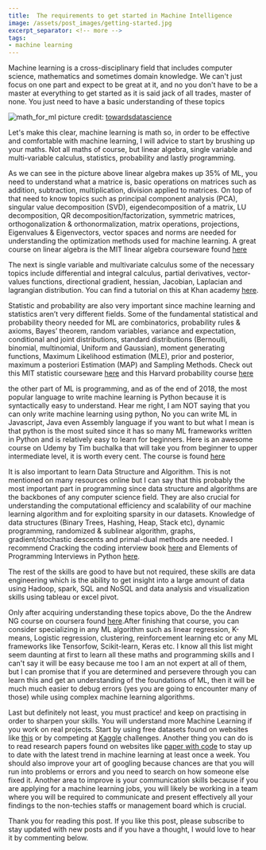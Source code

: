 ```yaml
---
title:  The requirements to get started in Machine Intelligence
image: /assets/post_images/getting-started.jpg
excerpt_separator: <!-- more -->
tags:
- machine learning
---
```

Machine learning is a cross-disciplinary field that includes computer science, mathematics and sometimes domain knowledge. We can't just focus on one part and expect to be great at it, and no you don't have to be a master at everything to get started as it is said jack of all trades, master of none. You just need to have a basic understanding of these topics <!-- more -->

![math_for_ml](/blog/assets/post_cont_image/math-ml.png)
picture credit: [towardsdatascience](https://towardsdatascience.com/the-mathematics-of-machine-learning-894f046c568)

Let's make this clear, machine learning is math so, in order to be effective and comfortable with machine learning, I will advice to start by brushing up your maths. Not all maths of course, but linear algebra, single variable and multi-variable calculus, statistics,  probability and lastly programming.

As we can see in the picture above linear algebra makes up 35% of ML, you need to understand what a matrice is, basic operations on matrices such as addition, subtraction, multiplication, division applied to matrices. On top of that need to know topics such as principal component analysis (PCA), singular value decomposition (SVD), eigendecomposition of a matrix, LU decomposition, QR decomposition/factorization, symmetric matrices, orthogonalization & orthonormalization, matrix operations, projections, Eigenvalues & Eigenvectors, vector spaces and norms are needed for understanding the optimization methods used for machine learning. A great course on linear algebra is the MIT linear algebra courseware found [here](https://www.youtube.com/watch?v=kjBOesZCoqc&index=1&list=PLZHQObOWTQDPD3MizzM2xVFitgF8hE_ab)

The next is single variable and multivariate calculus some of the necessary topics include differential and integral calculus, partial derivatives, vector-values functions, directional gradient, hessian, Jacobian, Laplacian and lagrangian distribution. You can find a tutorial on this at Khan academy [here](https://www.khanacademy.org/math/calculus-home/multivariable-calculus).


Statistic and probability are also very important since machine learning and statistics aren’t very different fields.  Some of the fundamental statistical and probability theory needed for ML are combinatorics, probability rules & axioms, Bayes’ theorem, random variables, variance and expectation, conditional and joint distributions, standard distributions (Bernoulli, binomial, multinomial, Uniform and Gaussian), moment generating functions, Maximum Likelihood estimation (MLE), prior and posterior, maximum a posteriori Estimation (MAP) and Sampling Methods. Check out this MIT statistic courseware [here](https://www.youtube.com/watch?v=VPZD_aij8H0&list=PLUl4u3cNGP60uVBMaoNERc6knT_MgPKS0) and this Harvard probability course [here](https://www.youtube.com/watch?v=KbB0FjPg0mw&list=PL2SOU6wwxB0uwwH80KTQ6ht66KWxbzTIo)

the other part of ML is programming, and as of the end of 2018, the most popular language to write machine learning is Python because it is syntactically easy to understand. Hear me right, I am NOT saying that you can only write machine learning using python, No you can write ML in Javascript, Java even Assembly language if you want to but what I mean is that python is the most suited since it has so many ML frameworks written in Python and is relatively easy to learn for beginners. Here is an awesome course on Udemy by Tim buchalka that will take you from beginner to upper intermediate level, it is worth every cent. The course is found [here](https://www.udemy.com/python-the-complete-python-developer-course/)

It is also important to learn Data Structure and Algorithm. This is not mentioned on many resources online but I can say that this probably the most important part in programming since data structure and algorithms are the backbones of any computer science field. They are also crucial for understanding the computational efficiency and scalability of our machine learning algorithm and for exploiting sparsity in our datasets. Knowledge of data structures (Binary Trees, Hashing, Heap, Stack etc), dynamic programming, randomized & sublinear algorithm, graphs, gradient/stochastic descents and primal-dual methods are needed. I recommend Cracking the coding interview book [here](https://www.amazon.com/Cracking-Coding-Interview-Programming-Questions/dp/0984782850/ref=dp_ob_image_bk) and Elements of Programming Interviews in Python [here](https://www.amazon.com/Elements-Programming-Interviews-Python-Insiders/dp/1537713949).

The rest of the skills are good to have but not required, these skills are data engineering which is the ability to get insight into a large amount of data using Hadoop, spark, SQL and NoSQL and data analysis and visualization skills using tableau or excel pivot.

Only after acquiring understanding these topics above, Do the the Andrew NG course on coursera found [here](https://www.coursera.org/courses?query=machine%20learning%20andrew%20ng).After finishing that course, you can consider specializing in any ML algorithm such as linear regression, K-means, Logistic regression, clustering, reinforcement learning etc or any ML frameworks like Tensorfow, Scikit-learn, Keras etc. I know all this list might seem daunting at first to learn all these maths and programming skills and I can't say it will be easy because me too I am an not expert at all of them, but I can promise that if you are determined and persevere  through you can learn this and get an understanding of the foundations of ML, then it will be much much easier to debug errors (yes you are going to encounter many of those) while using complex machine learning algorithms.

Last but definitely not least, you must practice! and keep on practising in order to sharpen your skills. You will understand more Machine Learning if you work on real projects. Start by using free datasets found on websites like [this](https://www.data.gov/) or by competing at [Kaggle](https://www.kaggle.com) challenges. Another thing you can do is to read research papers found on websites like [paper with code](https://paperswithcode.com) to stay up to date with the latest trend in machine learning at least once a week. You should also improve your art of googling because chances are that you will run into problems or errors and you need to search on how someone else fixed it. Another area to improve is your communication skills because if you are applying for a machine learning jobs, you will likely be working in a team where you will be required to communicate and present effectively all your findings to the non-techies staffs or management board which is crucial.

Thank you for reading this post. If you like this post, please subscribe to stay updated with new posts and if you have a thought, I would love to hear it by commenting below.
